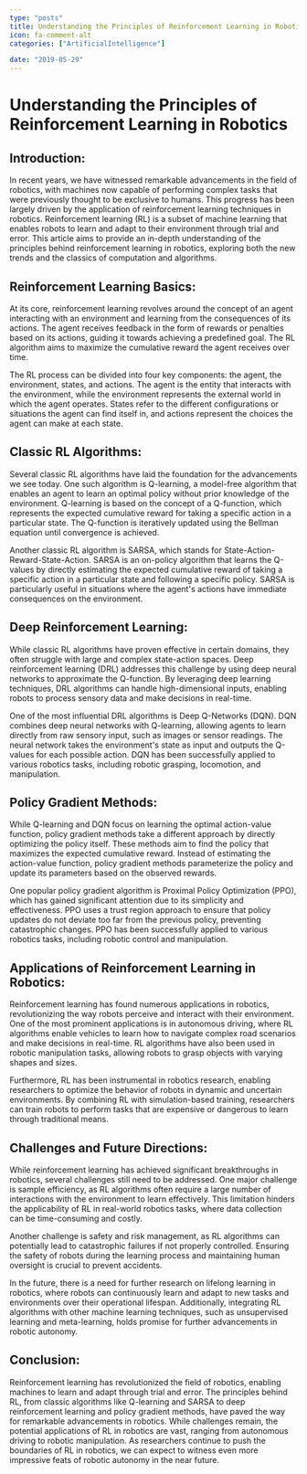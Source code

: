 ```yaml
---
type: "posts"
title: Understanding the Principles of Reinforcement Learning in Robotics
icon: fa-comment-alt
categories: ["ArtificialIntelligence"]

date: "2019-05-29"
---
```


# Understanding the Principles of Reinforcement Learning in Robotics

## Introduction:

In recent years, we have witnessed remarkable advancements in the field of robotics, with machines now capable of performing complex tasks that were previously thought to be exclusive to humans. This progress has been largely driven by the application of reinforcement learning techniques in robotics. Reinforcement learning (RL) is a subset of machine learning that enables robots to learn and adapt to their environment through trial and error. This article aims to provide an in-depth understanding of the principles behind reinforcement learning in robotics, exploring both the new trends and the classics of computation and algorithms.

## Reinforcement Learning Basics:

At its core, reinforcement learning revolves around the concept of an agent interacting with an environment and learning from the consequences of its actions. The agent receives feedback in the form of rewards or penalties based on its actions, guiding it towards achieving a predefined goal. The RL algorithm aims to maximize the cumulative reward the agent receives over time.

The RL process can be divided into four key components: the agent, the environment, states, and actions. The agent is the entity that interacts with the environment, while the environment represents the external world in which the agent operates. States refer to the different configurations or situations the agent can find itself in, and actions represent the choices the agent can make at each state.

## Classic RL Algorithms:

Several classic RL algorithms have laid the foundation for the advancements we see today. One such algorithm is Q-learning, a model-free algorithm that enables an agent to learn an optimal policy without prior knowledge of the environment. Q-learning is based on the concept of a Q-function, which represents the expected cumulative reward for taking a specific action in a particular state. The Q-function is iteratively updated using the Bellman equation until convergence is achieved.

Another classic RL algorithm is SARSA, which stands for State-Action-Reward-State-Action. SARSA is an on-policy algorithm that learns the Q-values by directly estimating the expected cumulative reward of taking a specific action in a particular state and following a specific policy. SARSA is particularly useful in situations where the agent's actions have immediate consequences on the environment.

## Deep Reinforcement Learning:

While classic RL algorithms have proven effective in certain domains, they often struggle with large and complex state-action spaces. Deep reinforcement learning (DRL) addresses this challenge by using deep neural networks to approximate the Q-function. By leveraging deep learning techniques, DRL algorithms can handle high-dimensional inputs, enabling robots to process sensory data and make decisions in real-time.

One of the most influential DRL algorithms is Deep Q-Networks (DQN). DQN combines deep neural networks with Q-learning, allowing agents to learn directly from raw sensory input, such as images or sensor readings. The neural network takes the environment's state as input and outputs the Q-values for each possible action. DQN has been successfully applied to various robotics tasks, including robotic grasping, locomotion, and manipulation.

## Policy Gradient Methods:

While Q-learning and DQN focus on learning the optimal action-value function, policy gradient methods take a different approach by directly optimizing the policy itself. These methods aim to find the policy that maximizes the expected cumulative reward. Instead of estimating the action-value function, policy gradient methods parameterize the policy and update its parameters based on the observed rewards.

One popular policy gradient algorithm is Proximal Policy Optimization (PPO), which has gained significant attention due to its simplicity and effectiveness. PPO uses a trust region approach to ensure that policy updates do not deviate too far from the previous policy, preventing catastrophic changes. PPO has been successfully applied to various robotics tasks, including robotic control and manipulation.

## Applications of Reinforcement Learning in Robotics:

Reinforcement learning has found numerous applications in robotics, revolutionizing the way robots perceive and interact with their environment. One of the most prominent applications is in autonomous driving, where RL algorithms enable vehicles to learn how to navigate complex road scenarios and make decisions in real-time. RL algorithms have also been used in robotic manipulation tasks, allowing robots to grasp objects with varying shapes and sizes.

Furthermore, RL has been instrumental in robotics research, enabling researchers to optimize the behavior of robots in dynamic and uncertain environments. By combining RL with simulation-based training, researchers can train robots to perform tasks that are expensive or dangerous to learn through traditional means.

## Challenges and Future Directions:

While reinforcement learning has achieved significant breakthroughs in robotics, several challenges still need to be addressed. One major challenge is sample efficiency, as RL algorithms often require a large number of interactions with the environment to learn effectively. This limitation hinders the applicability of RL in real-world robotics tasks, where data collection can be time-consuming and costly.

Another challenge is safety and risk management, as RL algorithms can potentially lead to catastrophic failures if not properly controlled. Ensuring the safety of robots during the learning process and maintaining human oversight is crucial to prevent accidents.

In the future, there is a need for further research on lifelong learning in robotics, where robots can continuously learn and adapt to new tasks and environments over their operational lifespan. Additionally, integrating RL algorithms with other machine learning techniques, such as unsupervised learning and meta-learning, holds promise for further advancements in robotic autonomy.

## Conclusion:

Reinforcement learning has revolutionized the field of robotics, enabling machines to learn and adapt through trial and error. The principles behind RL, from classic algorithms like Q-learning and SARSA to deep reinforcement learning and policy gradient methods, have paved the way for remarkable advancements in robotics. While challenges remain, the potential applications of RL in robotics are vast, ranging from autonomous driving to robotic manipulation. As researchers continue to push the boundaries of RL in robotics, we can expect to witness even more impressive feats of robotic autonomy in the near future.
